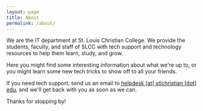 ```yaml
---
layout: page
title: About
permalink: /about/
---
```


We are the IT department at St. Louis Christian College. We provide the
students, faculty, and staff of SLCC with tech support and technology
resources to help them learn, study, and grow.

Here you might find some interesting information about what we're up to,
or you might learn some new tech tricks to show off to all your friends.

If you need tech support, send us an email to [helpdesk [at] stlchristian [dot] edu](mailto:helpdesk@stlchristian.edu),
and we'll get back with you as soon as we can.

Thanks for stopping by!
